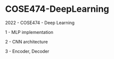 # COSE474-DeepLearning
2022 - COSE474 - Deep Learning

1 - MLP implementation

2 - CNN architecture

3 - Encoder, Decoder

